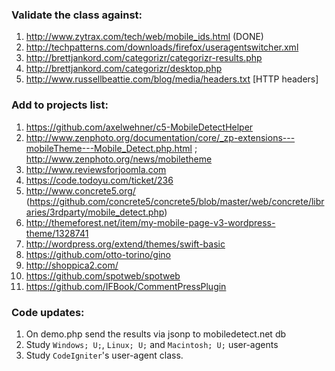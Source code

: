 ### Validate the class against:

1. http://www.zytrax.com/tech/web/mobile_ids.html (DONE)
1. http://techpatterns.com/downloads/firefox/useragentswitcher.xml
1. http://brettjankord.com/categorizr/categorizr-results.php
1. http://brettjankord.com/categorizr/desktop.php
1. http://www.russellbeattie.com/blog/media/headers.txt [HTTP headers]

### Add to projects list:

1. https://github.com/axelwehner/c5-MobileDetectHelper
1. http://www.zenphoto.org/documentation/core/_zp-extensions---mobileTheme---Mobile_Detect.php.html ; http://www.zenphoto.org/news/mobiletheme
1. http://www.reviewsforjoomla.com
1. https://code.todoyu.com/ticket/236
1. http://www.concrete5.org/ (https://github.com/concrete5/concrete5/blob/master/web/concrete/libraries/3rdparty/mobile_detect.php)
1. http://themeforest.net/item/my-mobile-page-v3-wordpress-theme/1328741
1. http://wordpress.org/extend/themes/swift-basic
1. https://github.com/otto-torino/gino
1. http://shoppica2.com/
1. https://github.com/spotweb/spotweb
1. https://github.com/IFBook/CommentPressPlugin

### Code updates:

1. On demo.php send the results via jsonp to mobiledetect.net db
2. Study `Windows; U;`, `Linux; U;` and `Macintosh; U;` user-agents
3. Study `CodeIgniter`'s user-agent class.